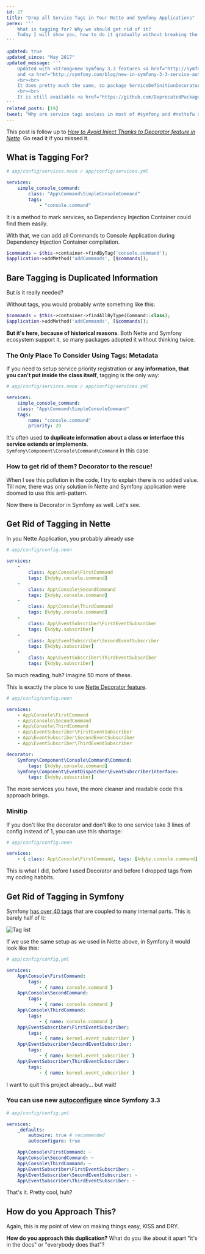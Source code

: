 ```yaml
---
id: 27
title: "Drop all Service Tags in Your Nette and Symfony Applications"
perex: '''
    What is tagging for? Why we should get rid of it?
    Today I will show you, how to do it gradually without breaking the application.
'''

updated: true
updated_since: "May 2017"
updated_message: '''
    Updated with <strong>new Symfony 3.3 features <a href="http://symfony.com/blog/new-in-symfony-3-3-simpler-service-configuration">class based service naming, <code>_instanceof</code> configuration</a>
    and <a href="http://symfony.com/blog/new-in-symfony-3-3-service-autoconfiguration">autoconfiguration</a></strong> (plus PHP 7).
    <br><br>
    It does pretty much the same, so package ServiceDefinitionDecorator for Symfony was deprecated. 
    <br><br>    
    It is still available <a href="https://github.com/DeprecatedPackages/ServiceDefinitionDecorator">here for inspiration</a> though.
'''
related_posts: [19]
tweet: "Why are service tags useless in most of #symfony and #nettefw apps? #di"
---
```


This post is follow up to *[How to Avoid Inject Thanks to Decorator feature in Nette](/blog/2016/12/24/how-to-avoid-inject-thanks-to-decorator-feature-in-nette/)*. Go read it if you missed it.


## What is Tagging For?

```yaml
# app/config/services.neon / app/config/services.yml

services:
    simple_console_command:
        class: "App\Command\SimpleConsoleCommand"
        tags:
            - "console.command"
```

It is a method to mark services, so Dependency Injection Container could find them easily.

With that, we can add all Commands to Console Application during Dependency Injection Container compilation.

```php
$commands = $this->container->findByTag('console.command');
$application->addMethod('addCommands', [$commands]);
```

## Bare Tagging is Duplicated Information

But is it really needed?

Without tags, you would probably write something like this:

```php
$commands = $this->container->findAllByType(Command::class);
$application->addMethod('addCommands', [$commands]);
```

**But it's here, because of historical reasons**. Both Nette and Symfony ecosystem support it, so many packages adopted
it without thinking twice.



### The Only Place To Consider Using Tags: Metadata

If you need to setup service priority registration or **any information, that you can't put inside the class
itself**, tagging is the only way:

```yaml
# app/config/services.neon / app/config/services.yml

services:
    simple_console_command:
    class: "App\Command\SimpleConsoleCommand"
    tags:
        name: "console.command"
        priority: 20
```

It's often used **to duplicate information about a class or interface this service extends or implements**. `Symfony\Component\Console\Command\Command` in this case.


### How to get rid of them? Decorator to the rescue!

When I see this pollution in the code, I try to explain there is no added value. Till now, there was only solution in
Nette and Symfony application were doomed to use this anti-pattern.

Now there is Decorator in Symfony as well. Let's see.


## Get Rid of Tagging in Nette

In you Nette Application, you probably already use

```yaml
# app/config/config.neon

services:
    -
        class: App\Console\FirstCommand
        tags: [kdyby.console.command]
    -
        class: App\Console\SecondCommand
        tags: [kdyby.console.command]
    -
        class: App\Console\ThirdCommand
        tags: [kdyby.console.command]
    -
        class: App\EventSubscriber\FirstEventSubscriber
        tags: [kdyby.subscriber]
    -
        class: App\EventSubscriber\SecondEventSubscriber
        tags: [kdyby.subscriber]
    -
        class: App\EventSubscriber\ThirdEventSubscriber
        tags: [kdyby.subscriber]
```

So much reading, huh? Imagine 50 more of these.

This is exactly the place to use [Nette Decorator feature](/blog/2016/12/24/how-to-avoid-inject-thanks-to-decorator-feature-in-nette/).

```yaml
# app/config/config.neon

services:
    - App\Console\FirstCommand
    - App\Console\SecondCommand
    - App\Console\ThirdCommand
    - App\EventSubscriber\FirstEventSubscriber
    - App\EventSubscriber\SecondEventSubscriber
    - App\EventSubscriber\ThirdEventSubscriber

decorator:
    Symfony\Component\Console\Command\Command:
        tags: [kdyby.console.command]
    Symfony\Component\EventDispatcher\EventSubscriberInterface:
        tags: [kdyby.subscriber]
```

The more services you have, the more cleaner and readable code this approach brings.


### Minitip

If you don't like the decorator and don't like to one service take 3 lines of config instead of 1, you can use this
shortage:

```yaml
# app/config/config.neon

services:
    - { class: App\Console\FirstCommand, tags: [kdyby.console.command] }
```

This is what I did, before I used Decorator and before I dropped tags from my coding habbits.


## Get Rid of Tagging in Symfony

Symfony [has over 40 tags](http://symfony.com/doc/current/reference/dic_tags.html) that are coupled to many internal parts. This is barely half of it:

<img src="/assets/images/posts/2017/decorator/symfony-tags-half.png" class="img-thumbnail" alt="Tag list">

If we use the same setup as we used in Nette above, in Symfony it would look like this:

```yaml
# app/config/config.yml

services:
    App\Console\FirstCommand: 
        tags:
            - { name: console.command }
    App\Console\SecondCommand:
        tags:
            - { name: console.command }
    App\Console\ThirdCommand:
        tags:
            - { name: console.command }
    App\EventSubscriber\FirstEventSubscriber:
        tags:
            - { name: kernel.event_subscriber }
    App\EventSubscriber\SecondEventSubscriber:
        tags:
            - { name: kernel.event_subscriber }
    App\EventSubscriber\ThirdEventSubscriber:
        tags:
            - { name: kernel.event_subscriber }
```

I want to quit this project already... but wait!

### You can use new [autoconfigure](http://symfony.com/blog/new-in-symfony-3-3-service-autoconfiguration) since Symfony 3.3

```yaml
# app/config/config.yml

services:
    _defaults:
        autowire: true # recommended
        autoconfigure: true

    App\Console\FirstCommand: ~
    App\Console\SecondCommand: ~
    App\Console\ThirdCommand: ~
    App\EventSubscriber\FirstEventSubscriber: ~
    App\EventSubscriber\SecondEventSubscriber: ~
    App\EventSubscriber\ThirdEventSubscriber: ~
```

That's it. Pretty cool, huh?


## How do you Approach This?

Again, this is my point of view on making things easy, KISS and DRY.

**How do you approach this duplication?** What do you like about it apart "it's in the docs" or "everybody does that"?
